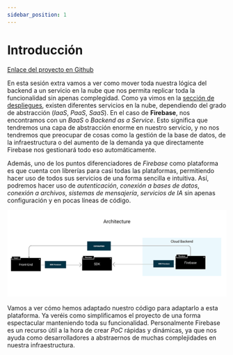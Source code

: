 ```yaml
---
sidebar_position: 1
---
```


# Introducción

[Enlace del proyecto en Github](https://github.com/lucferbux/Taller-Firebase)

En esta sesión extra vamos a ver como mover toda nuestra lógica del backend a un servicio en la nube que nos permita replicar toda la funcionalidad sin apenas complegidad. Como ya vimos en la [sección de despliegues](../deployment/backend), existen diferentes servicios en la nube, dependiendo del grado de abstracción (*IaaS*, *PaaS*, *SaaS*). En el caso de **Firebase**, nos encontramos con un *BaaS* o *Backend as a Service*. Esto significa que tendremos una capa de abstracción enorme en nuestro servicio, y no nos tendremos que preocupar de cosas como la gestión de la base de datos, de la infraestructura o del aumento de la demanda ya que directamente Firebase nos gestionará todo eso automáticamente.

Además, uno de los puntos diferenciadores de *Firebase* como plataforma es que cuenta con librerías para casi todas las plataformas, permitiendo hacer uso de todos sus servicios de una forma sencilla e intuitiva. Así, podremos hacer uso de *autenticación*, *conexión a bases de datos*, *conexión a archivos*, *sistemas de mensajería*, *servicios de IA* sin apenas configuración y en pocas líneas de código.

![Firebase Architecture](../../static/img/tutorial/deployment/architecture-deployment-firebase.svg)

Vamos a ver cómo hemos adaptado nuestro código para adaptarlo a esta plataforma. Ya veréis como simplificamos el proyecto de una forma espectacular manteniendo toda su funcionalidad. Personalmente Firebase es un recurso útil a la hora de crear *PoC* rápidas y dinámicas, ya que nos ayuda como desarrolladores a abstraernos de muchas complejidades en nuestra infraestructura.
